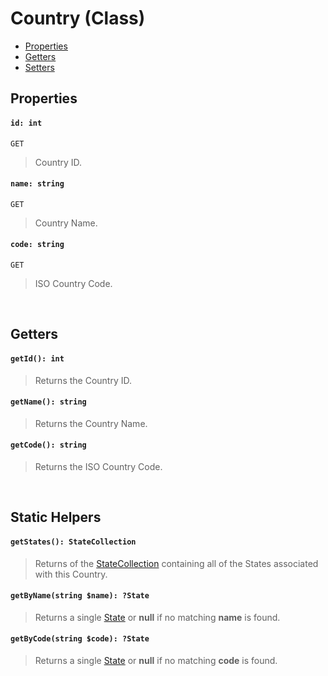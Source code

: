 # Country (Class)

- [Properties](#properties)
- [Getters](#getters)
- [Setters](#setters)

## Properties

#### `id: int`
`GET`
> Country ID.

#### `name: string`
`GET`
> Country Name.

#### `code: string`
`GET`
> ISO Country Code.


&nbsp;
## Getters

#### `getId(): int`
> Returns the Country ID.

#### `getName(): string`
> Returns the Country Name.

#### `getCode(): string`
> Returns the ISO Country Code.


&nbsp;
## Static Helpers

#### `getStates(): StateCollection`
> Returns of the [StateCollection]() containing all of the States associated with this Country.

#### `getByName(string $name): ?State`
> Returns a single [State]() or **null** if no matching **name** is found.

#### `getByCode(string $code): ?State`
> Returns a single [State]() or **null** if no matching **code** is found.
